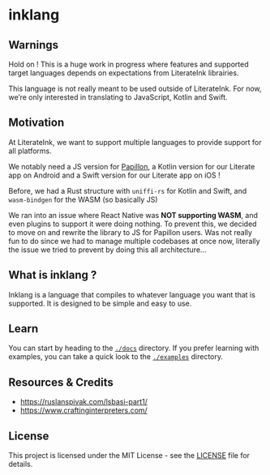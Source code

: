 # inklang

## Warnings

Hold on ! This is a huge work in progress where features and supported target languages depends on expectations from LiterateInk librairies.

This language is not really meant to be used outside of LiterateInk.
For now, we’re only interested in translating to JavaScript, Kotlin and Swift.

## Motivation

At LiterateInk, we want to support multiple languages to provide support for all platforms.

We notably need a JS version for [Papillon](https://github.com/PapillonApp/Papillon), a Kotlin version for our Literate app on Android and a Swift version for our Literate app on iOS !

Before, we had a Rust structure with `uniffi-rs` for Kotlin and Swift, and `wasm-bindgen` for the WASM (so basically JS)

We ran into an issue where React Native was **NOT supporting WASM**, and even plugins to support it were doing nothing. To prevent this, we decided to move on and rewrite the library to JS for Papillon users. Was not really fun to do since we had to manage multiple codebases at once now, literally the issue we tried to prevent by doing this all architecture…

## What is inklang ?

Inklang is a language that compiles to whatever language you want that is supported.
It is designed to be simple and easy to use.

## Learn

You can start by heading to the [`./docs`](./docs/) directory.
If you prefer learning with examples, you can take a quick look to the [`./examples`](./examples/) directory.

## Resources & Credits

- <https://ruslanspivak.com/lsbasi-part1/>
- <https://www.craftinginterpreters.com/>

## License

This project is licensed under the MIT License - see the [LICENSE](./LICENSE) file for details.
